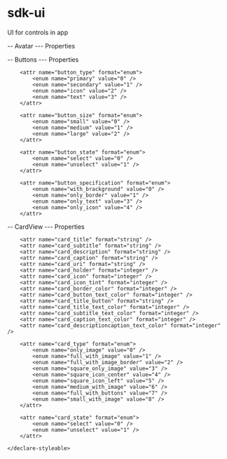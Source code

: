 # sdk-ui
UI for controls in app


-- Avatar ---
Properties 
    <declare-styleable name="AvatarView">
        <attr name="avatar_title" format="string" />
        <attr name="avatar_uri" format="string" />
        <attr name="avatar_subtitle" format="string" />
        <attr name="avatar_size" format="enum">
            <enum name="small" value="0" />
            <enum name="medium" value="1" />
            <enum name="large" value="2" />
        </attr>
        <attr name="avatar_position" format="enum">
            <enum name="horizontal" value="0" />
            <enum name="vertical" value="1" />
        </attr>
        <attr name="avatar_state" format="enum">
            <enum name="only_image" value="0" />
            <enum name="with_text" value="1" />
        </attr>
    </declare-styleable>


-- Buttons ---
Properties 
     <declare-styleable name="ButtonView">
        <attr name="button_title" format="string" />
        <attr name="button_icon" format="integer" />
        <attr name="button_border" format="integer" />
        <attr name="button_background" format="integer" />
        <attr name="button_text_color" format="integer" />
        <attr name="button_tint_color" format="integer" />

        <attr name="button_type" format="enum">
            <enum name="primary" value="0" />
            <enum name="secondary" value="1" />
            <enum name="icon" value="2" />
            <enum name="text" value="3" />
        </attr>

        <attr name="button_size" format="enum">
            <enum name="small" value="0" />
            <enum name="medium" value="1" />
            <enum name="large" value="2" />
        </attr>

        <attr name="button_state" format="enum">
            <enum name="select" value="0" />
            <enum name="unselect" value="1" />
        </attr>

        <attr name="button_specification" format="enum">
            <enum name="with_brackground" value="0" />
            <enum name="only_border" value="1" />
            <enum name="only_text" value="3" />
            <enum name="only_icon" value="4" />
        </attr>

  </declare-styleable>
  
  
  -- CardView ---
Properties 
     <declare-styleable name="CardCustomView">

        <attr name="card_title" format="string" />
        <attr name="card_subtitle" format="string" />
        <attr name="card_description" format="string" />
        <attr name="card_caption" format="string" />
        <attr name="card_uri" format="string" />
        <attr name="card_holder" format="integer" />
        <attr name="card_icon" format="integer" />
        <attr name="card_icon_tint" format="integer" />
        <attr name="card_border_color" format="integer" />
        <attr name="card_button_text_color" format="integer" />
        <attr name="card_title_button" format="string" />
        <attr name="card_title_text_color" format="integer" />
        <attr name="card_subtitle_text_color" format="integer" />
        <attr name="card_caption_text_color" format="integer" />
        <attr name="card_descriptioncaption_text_color" format="integer" />

        <attr name="card_type" format="enum">
            <enum name="only_image" value="0" />
            <enum name="full_with_image" value="1" />
            <enum name="full_with_image_border" value="2" />
            <enum name="square_only_image" value="3" />
            <enum name="square_icon_center" value="4" />
            <enum name="square_icon_left" value="5" />
            <enum name="medium_with_image" value="6" />
            <enum name="full_with_buttons" value="7" />
            <enum name="small_with_image" value="8" />
        </attr>

        <attr name="card_state" format="enum">
            <enum name="select" value="0" />
            <enum name="unselect" value="1" />
        </attr>

    </declare-styleable>
   
   
   
